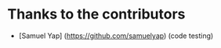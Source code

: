 Thanks to the contributors
==========================

  * [Samuel Yap] (https://github.com/samuelyap) (code testing)
